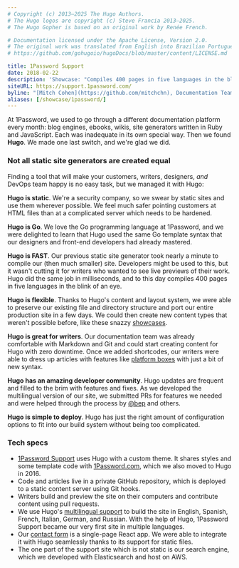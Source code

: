 ```yaml
---
# Copyright (c) 2013–2025 The Hugo Authors.
# The Hugo logos are copyright (c) Steve Francia 2013–2025.
# The Hugo Gopher is based on an original work by Renée French.

# Documentation licensed under the Apache License, Version 2.0.
# The original work was translated from English into Brazilian Portuguese.
# https://github.com/gohugoio/hugoDocs/blob/master/content/LICENSE.md

title: 1Password Support
date: 2018-02-22
description: 'Showcase: "Compiles 400 pages in five languages in the blink of an eye."'
siteURL: https://support.1password.com/
byline: "[Mitch Cohen](https://github.com/mitchchn), Documentation Team Lead"
aliases: [/showcase/1password/]
---
```


At 1Password, we used to go through a different documentation platform every month: blog engines, ebooks, wikis, site generators written in Ruby and JavaScript. Each was inadequate in its own special way. Then we found **Hugo**. We made one last switch, and we're glad we did.

### Not all static site generators are created equal

Finding a tool that will make your customers, writers, designers, _and_ DevOps team happy is no easy task, but we managed it with Hugo:

**Hugo is static**. We're a security company, so we swear by static sites and use them wherever possible. We feel much safer pointing customers at HTML files than at a complicated server which needs to be hardened.

**Hugo is Go**. We love the Go programming language at 1Password, and we were delighted to learn that Hugo used the same Go template syntax that our designers and front-end developers had already mastered.

**Hugo is FAST**. Our previous static site generator took nearly a minute to compile our (then much smaller) site. Developers might be used to this, but it wasn't cutting it for writers who wanted to see live previews of their work. Hugo did the same job in milliseconds, and to this day compiles 400 pages in five languages in the blink of an eye.

**Hugo is flexible**. Thanks to Hugo's content and layout system, we were able to preserve our existing file and directory structure and port our entire production site in a few days. We could then create new content types that weren't possible before, like these snazzy [showcases](https://support.1password.com/explore/extension/).

**Hugo is great for writers**. Our documentation team was already comfortable with Markdown and Git and could start creating content for Hugo with zero downtime. Once we added shortcodes, our writers were able to dress up articles with features like  [platform boxes](https://support.1password.com/get-the-apps/) with just a bit of new syntax.

**Hugo has an amazing developer community**. Hugo updates are frequent and filled to the brim with features and fixes. As we developed the multilingual version of our site, we submitted PRs for features we needed and were helped through the process by [@bep](https://github.com/bep) and others.

**Hugo is simple to deploy**. Hugo has just the right amount of configuration options to fit into our build system without being too complicated.

### Tech specs

- [1Password Support](https://support.1password.com) uses Hugo with a custom theme. It shares styles and some template code with [1Password.com](https://1password.com), which we also moved to Hugo in 2016.
- Code and articles live in a private GitHub repository, which is deployed to a static content server using Git hooks.
- Writers build and preview the site on their computers and contribute content using pull requests.
- We use Hugo's [multilingual support](/content-management/multilingual/) to build the site in English, Spanish, French, Italian, German, and Russian. With the help of Hugo, 1Password Support became our very first site in multiple languages.
- Our [contact form](https://support.1password.com/contact) is a single-page React app. We were able to integrate it with Hugo seamlessly thanks to its support for static files.
- The one part of the support site which is not static is our search engine, which we developed with Elasticsearch and host on AWS.
